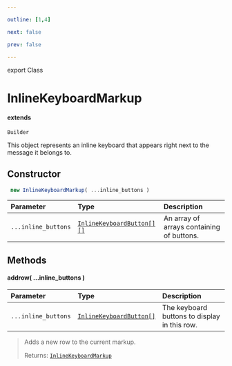 ```yaml
---

outline: [1,4]

next: false

prev: false

---
```


export Class
# InlineKeyboardMarkup
#### extends
 `Builder`

This object represents an inline keyboard that appears right next to the message it belongs to.

## Constructor
```ts
 new InlineKeyboardMarkup( ...inline_buttons )
 ```
| Parameter | Type | Description |
| :--- | :--- | :--- |
| `...inline_buttons` | [`InlineKeyboardButton[][]`](../type-aliases/InlineKeyboardButton.md) | An array of arrays containing of buttons. |

## Methods

#### addrow( ...inline_buttons )
| Parameter | Type | Description |
| :--- | :--- | :--- |
| `...inline_buttons` | [`InlineKeyboardButton[]`](../type-aliases/InlineKeyboardButton.md) | The keyboard buttons to display in this row. |
> Adds a new row to the current markup.
> 
> Returns: [`InlineKeyboardMarkup`](./InlineKeyboardMarkup.md)
